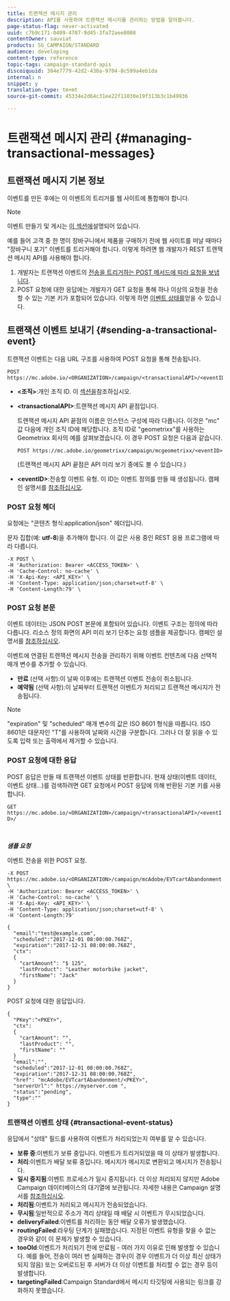 ```yaml
---
title: 트랜잭션 메시지 관리
description: API를 사용하여 트랜잭션 메시지를 관리하는 방법을 알아봅니다.
page-status-flag: never-activated
uuid: c7b9c171-0409-4707-9d45-3fa72aee8008
contentOwner: sauviat
products: SG_CAMPAIGN/STANDARD
audience: developing
content-type: reference
topic-tags: campaign-standard-apis
discoiquuid: 304e7779-42d2-430a-9704-8c599a4eb1da
internal: n
snippet: y
translation-type: tm+mt
source-git-commit: 45334e2d64c31ee22f11030e19f313b3c1b49936

---
```



# 트랜잭션 메시지 관리 {#managing-transactional-messages}

## 트랜잭션 메시지 기본 정보

이벤트를 만든 후에는 이 이벤트의 트리거를 웹 사이트에 통합해야 합니다.

>[!NOTE]
>
>이벤트 만들기 및 게시는 [이 섹션에](../../administration/using/configuring-transactional-messaging.md)설명되어 있습니다.

예를 들어 고객 중 한 명이 장바구니에서 제품을 구매하기 전에 웹 사이트를 떠날 때마다 &quot;장바구니 포기&quot; 이벤트를 트리거해야 합니다. 이렇게 하려면 웹 개발자가 REST 트랜잭션 메시지 API를 사용해야 합니다.

1. 개발자는 트랜잭션 이벤트의 [전송을 트리거하는 POST 메서드에 따라 요청을 보냅니다](#sending-a-transactional-event).
1. POST 요청에 대한 응답에는 개발자가 GET 요청을 통해 하나 이상의 요청을 전송할 수 있는 기본 키가 포함되어 있습니다. 이렇게 하면 [이벤트 상태를](#transactional-event-status)얻을 수 있습니다.

## 트랜잭션 이벤트 보내기 {#sending-a-transactional-event}

트랜잭션 이벤트는 다음 URL 구조를 사용하여 POST 요청을 통해 전송됩니다.

```
POST https://mc.adobe.io/<ORGANIZATION>/campaign/<transactionalAPI>/<eventID>
```

* **&lt;조직>**:개인 조직 ID. 이 [섹션을](../../api/using/must-read.md)참조하십시오.

* **&lt;transactionalAPI>**:트랜잭션 메시지 API 끝점입니다.

   트랜잭션 메시지 API 끝점의 이름은 인스턴스 구성에 따라 다릅니다. 이것은 &quot;mc&quot; 값 다음에 개인 조직 ID에 해당합니다. 조직 ID로 &quot;geometrixx&quot;를 사용하는 Geometrixx 회사의 예를 살펴보겠습니다. 이 경우 POST 요청은 다음과 같습니다.

   `POST https://mc.adobe.io/geometrixx/campaign/mcgeometrixx/<eventID>`

   (트랜잭션 메시지 API 끝점은 API 미리 보기 중에도 볼 수 있습니다.)

* **&lt;eventID>**:전송할 이벤트 유형. 이 ID는 이벤트 정의를 만들 때 생성됩니다. 캠페인 설명서를 [참조하십시오](https://helpx.adobe.com/campaign/standard/administration/using/configuring-transactional-messaging.html).

### POST 요청 헤더

요청에는 &quot;콘텐츠 형식:application/json&quot; 헤더입니다.

문자 집합(예: **utf-8**)을 추가해야 합니다. 이 값은 사용 중인 REST 응용 프로그램에 따라 다릅니다.

```
-X POST \
-H 'Authorization: Bearer <ACCESS_TOKEN>' \
-H 'Cache-Control: no-cache' \
-H 'X-Api-Key: <API_KEY>' \
-H 'Content-Type: application/json;charset=utf-8' \
-H 'Content-Length:79' \
```

### POST 요청 본문

이벤트 데이터는 JSON POST 본문에 포함되어 있습니다. 이벤트 구조는 정의에 따라 다릅니다. 리소스 정의 화면의 API 미리 보기 단추는 요청 샘플을 제공합니다. 캠페인 설명서를 [참조하십시오](https://helpx.adobe.com/campaign/standard/administration/using/configuring-transactional-messaging.html).

이벤트에 연결된 트랜잭션 메시지 전송을 관리하기 위해 이벤트 컨텐츠에 다음 선택적 매개 변수를 추가할 수 있습니다.

* **만료** (선택 사항):이 날짜 이후에는 트랜잭션 이벤트 전송이 취소됩니다.
* **예약됨** (선택 사항):이 날짜부터 트랜잭션 이벤트가 처리되고 트랜잭션 메시지가 전송됩니다.

>[!NOTE]
>
>&quot;expiration&quot; 및 &quot;scheduled&quot; 매개 변수의 값은 ISO 8601 형식을 따릅니다. ISO 8601은 대문자인 &quot;T&quot;를 사용하여 날짜와 시간을 구분합니다. 그러나 더 잘 읽을 수 있도록 입력 또는 출력에서 제거할 수 있습니다.

### POST 요청에 대한 응답

POST 응답은 만들 때 트랜잭션 이벤트 상태를 반환합니다. 현재 상태(이벤트 데이터, 이벤트 상태...)를 검색하려면 GET 요청에서 POST 응답에 의해 반환된 기본 키를 사용합니다.

`GET https://mc.adobe.io/<ORGANIZATION>/campaign/<transactionalAPI>/<eventID>/`

<br/>

***샘플 요청&#x200B;***

이벤트 전송을 위한 POST 요청.

```
-X POST https://mc.adobe.io/<ORGANIZATION>/campaign/mcAdobe/EVTcartAbandonment \
-H 'Authorization: Bearer <ACCESS_TOKEN>' \
-H 'Cache-Control: no-cache' \
-H 'X-Api-Key: <API_KEY>' \
-H 'Content-Type: application/json;charset=utf-8' \
-H 'Content-Length:79'

{
  "email":"test@example.com",
  "scheduled":"2017-12-01 08:00:00.768Z",
  "expiration":"2017-12-31 08:00:00.768Z",
  "ctx":
  {
    "cartAmount": "$ 125",
    "lastProduct": "Leather motorbike jacket",
    "firstName": "Jack"
  }
}
```

POST 요청에 대한 응답입니다.

```
{
  "PKey":"<PKEY>",
  "ctx":
  {
    "cartAmount": "",
    "lastProduct": "",
    "firstName": ""
  }
  "email":"",
  "scheduled":"2017-12-01 08:00:00.768Z",
  "expiration":"2017-12-31 08:00:00.768Z",
  "href": "mcAdobe/EVTcartAbandonment/<PKEY>",
  "serverUrl":" https://myserver.com ",
  "status":"pending",
  "type":""
}
```

### 트랜잭션 이벤트 상태 {#transactional-event-status}

응답에서 &quot;상태&quot; 필드를 사용하여 이벤트가 처리되었는지 여부를 알 수 있습니다.

* **보류 중**:이벤트가 보류 중입니다. 이벤트가 트리거되었을 때 이 상태가 발생합니다.
* **처리**:이벤트가 배달 보류 중입니다. 메시지가 메시지로 변환되고 메시지가 전송됩니다.
* **일시 중지됨**:이벤트 프로세스가 일시 중지됩니다. 더 이상 처리되지 않지만 Adobe Campaign 데이터베이스의 대기열에 보관됩니다. 자세한 내용은 Campaign 설명서를 [참조하십시오](https://helpx.adobe.com/campaign/standard/channels/using/event-transactional-messages.html#unpublishing-a-transactional-message).
* **처리됨**:이벤트가 처리되고 메시지가 전송되었습니다.
* **무시됨**:일반적으로 주소가 격리 상태일 때 배달 시 이벤트가 무시되었습니다.
* **deliveryFailed**:이벤트를 처리하는 동안 배달 오류가 발생했습니다.
* **routingFailed**:라우팅 단계가 실패했습니다. 지정된 이벤트 유형을 찾을 수 없는 경우와 같이 이 문제가 발생할 수 있습니다.
* **tooOld**:이벤트가 처리되기 전에 만료됨 - 여러 가지 이유로 인해 발생할 수 있습니다. 예를 들어, 전송이 여러 번 실패하는 경우(이 경우 이벤트가 더 이상 최신 상태가 되지 않음) 또는 오버로드된 후 서버가 더 이상 이벤트를 처리할 수 없는 경우 등이 발생합니다.
* **targetingFailed**:Campaign Standard에서 메시지 타깃팅에 사용되는 링크를 강화하지 못했습니다.

